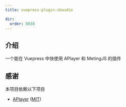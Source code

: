 ```yaml
---
title: vuepress-plugin-sbaudio

dir:
  order: 0030
---
```


## 介绍

一个能在 Vuepress 中快使用 APlayer 和 MetingJS 的插件

## 感谢

本项目依赖以下项目

- [APlayer](https://github.com/DIYgod/APlayer) ([MIT](https://github.com/DIYgod/APlayer/blob/master/LICENSE))
